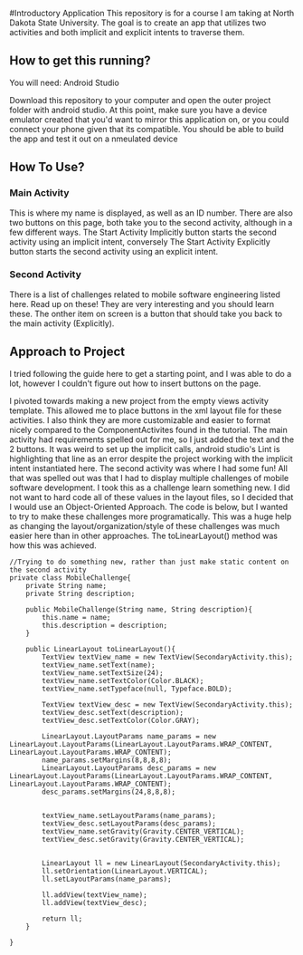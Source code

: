 #Introductory Application
This repository is for a course I am taking at North Dakota State University. The goal is to create an app that utilizes two activities and both implicit and explicit intents to traverse them. 

## How to get this running?
You will need:
Android Studio

Download this repository to your computer and open the outer project folder with android studio. At this point, make sure you have a device emulator created that you'd want to mirror this application on, or you could connect your phone given that its compatible. You should be able to build the app and test it out on a nmeulated device

## How To Use?
### Main Activity
This is where my name is displayed, as well as an ID number. 
There are also two buttons on this page, both take you to the second activity, although in a few different ways. The Start Activity Implicitly button starts the second activity using an implicit intent, conversely The Start Activity Explicitly button starts the second activity using an explicit intent.

### Second Activity
There is a list of challenges related to mobile software engineering listed here. Read up on these! They are very interesting and you should learn these.
The onther item on screen is a button that should take you back to the main activity (Explicitly).

## Approach to Project
I tried following the guide here to get a starting point, and I was able to do a lot, however I couldn't figure out how to insert buttons on the page. 

I pivoted towards making a new project from the empty views activity template. This allowed me to place buttons in the xml layout file for these activities. I also think they are more customizable and easier to format nicely compared to the ComponentActivites found in the tutorial.
The main activity had requirements spelled out for me, so I just added the text and the 2 buttons. It was weird to set up the implicit calls, android studio's Lint is highlighting that line as an error despite the project working with the implicit intent instantiated here.
The second activity was where I had some fun! All that was spelled out was that I had to display multiple challenges of mobile software development. I took this as a challenge learn something new. I did not want to hard code all of these values in the layout files, so I decided that I would use an Object-Oriented Approach.
The code is below, but I wanted to try to make these challenges more programatically. This was a huge help as changing the layout/organization/style of these challenges was much easier here than in other approaches. The toLinearLayout() method was how this was achieved.

    //Trying to do something new, rather than just make static content on the second activity
    private class MobileChallenge{
        private String name;
        private String description;

        public MobileChallenge(String name, String description){
            this.name = name;
            this.description = description;
        }

        public LinearLayout toLinearLayout(){
            TextView textView_name = new TextView(SecondaryActivity.this);
            textView_name.setText(name);
            textView_name.setTextSize(24);
            textView_name.setTextColor(Color.BLACK);
            textView_name.setTypeface(null, Typeface.BOLD);
            
            TextView textView_desc = new TextView(SecondaryActivity.this);
            textView_desc.setText(description);
            textView_desc.setTextColor(Color.GRAY);

            LinearLayout.LayoutParams name_params = new LinearLayout.LayoutParams(LinearLayout.LayoutParams.WRAP_CONTENT, LinearLayout.LayoutParams.WRAP_CONTENT);
            name_params.setMargins(8,8,8,8);
            LinearLayout.LayoutParams desc_params = new LinearLayout.LayoutParams(LinearLayout.LayoutParams.WRAP_CONTENT, LinearLayout.LayoutParams.WRAP_CONTENT);
            desc_params.setMargins(24,8,8,8);


            textView_name.setLayoutParams(name_params);
            textView_desc.setLayoutParams(desc_params);
            textView_name.setGravity(Gravity.CENTER_VERTICAL);
            textView_desc.setGravity(Gravity.CENTER_VERTICAL);


            LinearLayout ll = new LinearLayout(SecondaryActivity.this);
            ll.setOrientation(LinearLayout.VERTICAL);
            ll.setLayoutParams(name_params);

            ll.addView(textView_name);
            ll.addView(textView_desc);
            
            return ll;
        }

    }

